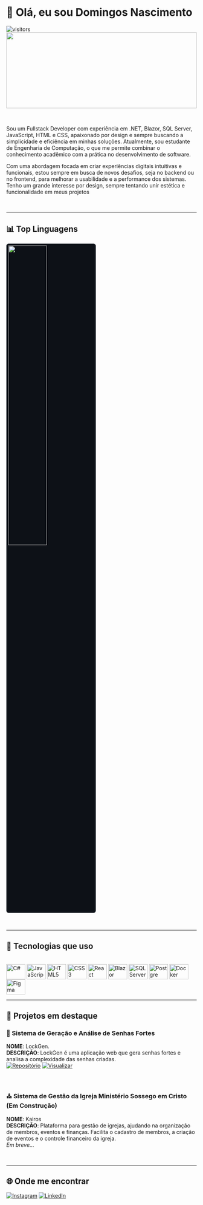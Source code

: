 # 👋 Olá, eu sou Domingos Nascimento

![visitors](https://komarev.com/ghpvc/?username=Adyllsxn&label=Profile%20views&color=0e75b6&style=flat)
<img src="https://media.giphy.com/media/26tn33aiTi1jkl6H6/giphy.gif" width="100%" height="200"/>

<br> <!-- Quebra de linha para separar os projetos -->

Sou um Fullstack Developer com experiência em .NET, Blazor, SQL Server, JavaScript, HTML e CSS, apaixonado por design e sempre buscando a simplicidade e eficiência em minhas soluções. Atualmente, sou estudante de Engenharia de Computação, o que me permite combinar o conhecimento acadêmico com a prática no desenvolvimento de software.

Com uma abordagem focada em criar experiências digitais intuitivas e funcionais, estou sempre em busca de novos desafios, seja no backend ou no frontend, para melhorar a usabilidade e a performance dos sistemas. Tenho um grande interesse por design, sempre tentando unir estética e funcionalidade em meus projetos

<br> <!-- Quebra de linha para separar os projetos -->

---

## 📊 Top Linguagens

<div align="left">
  <img 
    width="45%" 
    src="https://github-readme-stats.vercel.app/api/top-langs/?username=Adyllsxn&layout=compact&theme=tokyonight&hide_border=true" 
    style="background-color: #0d1117; border: 1px solid #30363d; border-radius: 6px; padding: 4px;" 
  />
</div>

<br> <!-- Quebra de linha para separar os projetos -->

---

## 🚀 Tecnologias que uso

<div style="display: inline_block"><br>
  <img align="center" alt="C#" height="40" width="50" src="https://cdn.jsdelivr.net/gh/devicons/devicon@latest/icons/csharp/csharp-original.svg" />
  <img align="center" alt="JavaScript" height="40" width="50" src="https://cdn.jsdelivr.net/gh/devicons/devicon@latest/icons/javascript/javascript-plain.svg" />
  <img align="center" alt="HTML5" height="40" width="50" src="https://cdn.jsdelivr.net/gh/devicons/devicon@latest/icons/html5/html5-original.svg" />
  <img align="center" alt="CSS3" height="40" width="50" src="https://cdn.jsdelivr.net/gh/devicons/devicon@latest/icons/css3/css3-original.svg" />                  
  <img align="center" alt="React" height="40" width="50" src="https://cdn.jsdelivr.net/gh/devicons/devicon@latest/icons/react/react-original.svg" />
  <img align="center" alt="Blazor" height="40" width="50" src="https://cdn.jsdelivr.net/gh/devicons/devicon@latest/icons/blazor/blazor-original.svg" />
  <img align="center" alt="SQL Server" height="40" width="50" src="https://cdn.jsdelivr.net/gh/devicons/devicon@latest/icons/microsoftsqlserver/microsoftsqlserver-original-wordmark.svg" />
  <img align="center" alt="Postgre" height="40" width="50" src="https://cdn.jsdelivr.net/gh/devicons/devicon@latest/icons/postgresql/postgresql-original.svg" />      
  <img align="center" alt="Docker" height="40" width="50" src="https://cdn.jsdelivr.net/gh/devicons/devicon@latest/icons/docker/docker-original.svg" />         
  <img align="center" alt="Figma" height="40" width="50" src="https://cdn.jsdelivr.net/gh/devicons/devicon@latest/icons/figma/figma-original.svg" />       
</div>

---

## 💼 Projetos em destaque


### 🔐 Sistema de Geração e Análise de Senhas Fortes
**NOME**: LockGen.  
**DESCRIÇÃO**: LockGen é uma aplicação web que gera senhas fortes e analisa a complexidade das senhas criadas.  
[![Repositório](https://img.shields.io/badge/Repositório-181717?style=for-the-badge&logo=github&logoColor=white)](https://github.com/Adyllsxn/lockgen) [![Visualizar](https://img.shields.io/badge/Visualizar-0e75b6?style=for-the-badge&logo=google-chrome&logoColor=white)](https://adyllsxn.github.io/lockgen/)


<br> <!-- Quebra de linha para separar os projetos -->

### ⛪️ Sistema de Gestão da Igreja Ministério Sossego em Cristo (Em Construção)
**NOME**: Kairos  
**DESCRIÇÃO**: Plataforma para gestão de igrejas, ajudando na organização de membros, eventos e finanças. Facilita o cadastro de membros, a criação de eventos e o controle financeiro da igreja.  
*Em breve...*

<br> <!-- Quebra de linha para separar os projetos -->

---

## 🌐 Onde me encontrar

[![Instagram](https://img.shields.io/badge/Instagram-E4405F?style=for-the-badge&logo=instagram&logoColor=white)](https://www.instagram.com/adyllsxn/)
[![LinkedIn](https://img.shields.io/badge/LinkedIn-0077B5?style=for-the-badge&logo=linkedin&logoColor=white)](https://www.linkedin.com/in/adyllsxn-08a0b5354/)
